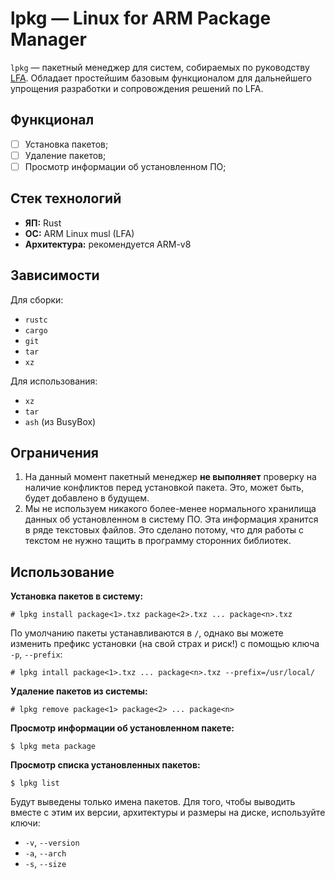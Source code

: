 # lpkg — Linux for ARM Package Manager

`lpkg` — пакетный менеджер для систем, собираемых по руководству [LFA](https://linux-for-arm.github.io). Обладает простейшим базовым функционалом для дальнейшего упрощения разработки и сопровождения решений по LFA.

## Функционал

- [ ] Установка пакетов;
- [ ] Удаление пакетов;
- [ ] Просмотр информации об установленном ПО;

## Стек технологий

- **ЯП:** Rust
- **ОС:** ARM Linux musl (LFA)
- **Архитектура:** рекомендуется ARM-v8

## Зависимости

Для сборки:

- `rustc`
- `cargo`
- `git`
- `tar`
- `xz`

Для использования:

- `xz`
- `tar`
- `ash` (из BusyBox)

## Ограничения

1. На данный момент пакетный менеджер **не выполняет** проверку на наличие конфликтов перед установкой пакета. Это, может быть, будет добавлено в будущем.
2. Мы не используем никакого более-менее нормального хранилища данных об установленном в систему ПО. Эта информация хранится в ряде текстовых файлов. Это сделано потому, что для работы с текстом не нужно тащить в программу сторонних библиотек.

## Использование

**Установка пакетов в систему:**

```
# lpkg install package<1>.txz package<2>.txz ... package<n>.txz
```

По умолчанию пакеты устанавливаются в `/`, однако вы можете изменить префикс установки (на свой страх и риск!) с помощью ключа `-p`, `--prefix`:

```
# lpkg intall package<1>.txz ... package<n>.txz --prefix=/usr/local/
```

**Удаление пакетов из системы:**

```
# lpkg remove package<1> package<2> ... package<n>
```

**Просмотр информации об установленном пакете:**

```
$ lpkg meta package
```

**Просмотр списка установленных пакетов:**

```
$ lpkg list
```

Будут выведены только имена пакетов. Для того, чтобы выводить вместе с этим их версии, архитектуры и размеры на диске, используйте ключи:

- `-v`, `--version`
- `-a`, `--arch`
- `-s`, `--size`
